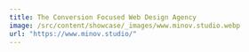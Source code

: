 ```yaml
---
title: The Conversion Focused Web Design Agency
image: /src/content/showcase/_images/www.minov.studio.webp
url: "https://www.minov.studio/"
---
```

